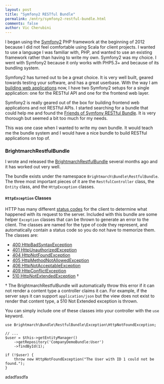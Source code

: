 ```yaml
---
layout: post
title: "Symfony2 RESTful Bundle"
permalink: /entry/symfony2-restful-bundle.html
comments: false
author: Vic Cherubini
---
```


I began using the [Symfony2](http://www.symfony.com/) PHP framework at the beginning of 2012 because I did not feel comfortable using Scala for client projects.
I wanted to use a language I was familiar with, PHP, and wanted to use an existing framework rather than having to write my own. Symfony2 was my choice. I went
with Symfony2 because it only works with PHP5.3+ and because of its bundling system.

Symfony2 has turned out to be a great choice. It is very well built, geared towards testing your software, and has a great userbase. With the way I am
[building web applications](/entry/modern-web-application-architecture.html) now, I have two Symfony2 setups for a single application: one for the RESTful API
and one for the frontend web layer.

Symfony2 is really geared out of the box for building frontend web applications and not RESTful APIs. I started searching for a bundle that could help me
and found the [Friends of Symfony RESTful Bundle](https://github.com/FriendsOfSymfony/FOSRestBundle/). It is very thorough but seemed a bit too much for my needs.

This was one case when I wanted to write my own bundle. It would teach me the bundle system and I would have a nice bundle to build RESTful applications on top of.

### BrightmarchRestfulBundle

I wrote and released the [BrightmarchRestfulBundle](https://github.com/brightmarch/BrightmarchRestfulBundle) several months ago and it has worked out very well.

The bundle exists under the namespace `Brightmarch\Bundle\RestfulBundle`. The three most important pieces of it are the `RestfulController` class, the `Entity`
class, and the `HttpException` classes.

#### `HttpException` Classes

HTTP has many different [status codes](http://httpstatus.es/) for the client to determine what happened with its request to the server. Included with this bundle
are some helper `Exception` classes that can be thrown to generate an error to the client. The classes are named for the type of code they represent, and
automatically contain a status code so you do not have to memorize them. The classes are:

* [400 HttpBadSyntaxException](http://httpstatus.es/400)
* [401 HttpUnauthorizedException](http://httpstatus.es/401)
* [404 HttpNotFoundException](http://httpstatus.es/404)
* [405 HttpMethodNotAllowedException](http://httpstatus.es/405)
* [406 HttpNotAcceptableException](http://httpstatus.es/400)
* [409 HttpConflictException](http://httpstatus.es/409)
* [510 HttpNotExtendedException](http://httpstatus.es/510) &#8224;

&#8224; The BrightmarchRestfulBundle will automatically throw this error if it can not render a content type a controller claims it can. For example,
if the server says it can support `application/json` but the view does not exist to render that content type, a 510 Not Extended exception is thrown.

You can simply include one of these classes into your controller with the `use` keyword.

    use Brightmarch\Bundle\RestfulBundle\Exception\HttpNotFoundException;

    // ...
    $user = $this->getEntityManager()
        ->getRepository('CompanyDemoBundle:User')
        ->findById(1);

    if (!$user) {
        throw new HttpNotFoundException("The User with ID 1 could not be found.");
    }

adadfasdfa
